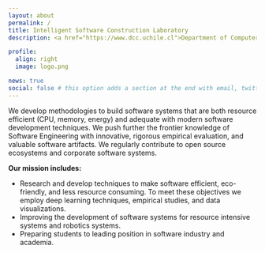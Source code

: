 ```yaml
---
layout: about
permalink: /
title: Intelligent Software Construction Laboratory
description: <a href="https://www.dcc.uchile.cl">Department of Computer Science</a>, <a href="http://ingenieria.uchile.cl">FCFM</a>, <a href="http://www.uchile.cl">University of Chile</a>.

profile:
  align: right
  image: logo.png

news: true
social: false # this option adds a section at the end with email, twitter, etc.
---
```


We develop methodologies to build software systems that are both resource efficient (CPU, memory, energy) and adequate with modern software development techniques. We push further the frontier knowledge of Software Engineering with innovative, rigorous empirical evaluation, and valuable software artifacts. We regularly contribute to open source ecosystems and corporate software systems. 

**Our mission includes:**
* Research and develop techniques to make software efficient, eco-friendly, and less resource consuming. To meet these objectives we employ deep learning techniques, empirical studies, and data visualizations.
* Improving the development of software systems for resource intensive systems and robotics systems.
* Preparing students to leading position in software industry and academia.


